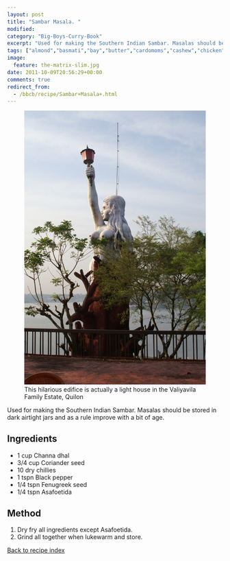 ```yaml
---
layout: post
title: "Sambar Masala. "
modified:
category: "Big-Boys-Curry-Book"
excerpt: "Used for making the Southern Indian Sambar. Masalas should be stored in dark airtight jars"
tags: ["almond","basmati","bay","butter","cardomoms","cashew","chicken","cinnamon","cloves","cumin","ghee","lamb","mace","nuts","pepper","rice","saffron","turmeric"]
image:
  feature: the-matrix-slim.jpg
date: 2011-10-09T20:56:29+00:00
comments: true
redirect_from: 
  - /bbcb/recipe/Sambar+Masala+.html
---
```


<figure>
	<a href="/images/bbcb/pict2309.jpg" alt="Quilon, Kerala, India" title="Quilon, Kerala, India &#169; Ashley Kitson 12/09/2011"><img src="/images/bbcb/pict2309.jpg"/></a>
	<figcaption>This hilarious edifice is actually a light house in the Valiyavila Family Estate, Quilon</figcaption>
</figure>

Used for making the Southern Indian Sambar. Masalas should be stored in dark airtight jars and as a rule improve with a bit of age.
        
## Ingredients
        
<ul><li>1 cup Channa dhal</li><li>3/4 cup Coriander seed</li><li>10 dry chillies</li><li>1 tspn Black pepper</li><li>1/4 tspn Fenugreek seed</li><li>1/4 tspn Asafoetida</li></ul>
        
## Method

<ol><li>Dry fry all ingredients except Asafoetida.</li><li>Grind all together when lukewarm and store.</li></ol>   

<a href="/bbcb">Back to recipe index</a>      